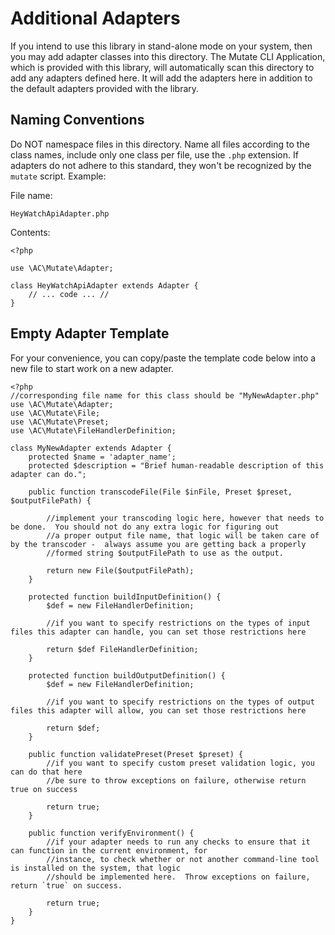 # Additional Adapters #

If you intend to use this library in stand-alone mode on your system, then you may add adapter classes into this directory.  The Mutate CLI Application, which is provided with this library, will automatically scan this directory to add any adapters defined here.  It will add the adapters here in addition to the default adapters provided with the library.

## Naming Conventions ##

Do NOT namespace files in this directory.  Name all files according to the class names, include only one class per file, use the `.php` extension.  If adapters do not adhere to this standard, they won't be recognized by the `mutate` script.  Example:

File name: 

	HeyWatchApiAdapter.php

Contents:

	<?php
	
	use \AC\Mutate\Adapter;
	
	class HeyWatchApiAdapter extends Adapter {
		// ... code ... //
	}
	
	
## Empty Adapter Template ##

For your convenience, you can copy/paste the template code below into a new file to start work on a new adapter.

	<?php
	//corresponding file name for this class should be "MyNewAdapter.php"
	use \AC\Mutate\Adapter;
	use \AC\Mutate\File;
	use \AC\Mutate\Preset;
	use \AC\Mutate\FileHandlerDefinition;
	
	class MyNewAdapter extends Adapter {
		protected $name = 'adapter_name';
		protected $description = "Brief human-readable description of this adapter can do.";
		
		public function transcodeFile(File $inFile, Preset $preset, $outputFilePath) {

			//implement your transcoding logic here, however that needs to be done.  You should not do any extra logic for figuring out
			//a proper output file name, that logic will be taken care of by the transcoder -  always assume you are getting back a properly
			//formed string $outputFilePath to use as the output.
			
			return new File($outputFilePath);
		}
		
		protected function buildInputDefinition() {
			$def = new FileHandlerDefinition;

			//if you want to specify restrictions on the types of input files this adapter can handle, you can set those restrictions here
			
			return $def FileHandlerDefinition;
		}
		
		protected function buildOutputDefinition() {
			$def = new FileHandlerDefinition;

			//if you want to specify restrictions on the types of output files this adapter will allow, you can set those restrictions here
			
			return $def;
		}

		public function validatePreset(Preset $preset) {
			//if you want to specify custom preset validation logic, you can do that here
			//be sure to throw exceptions on failure, otherwise return true on success
			
			return true;
		}
		
		public function verifyEnvironment() {
			//if your adapter needs to run any checks to ensure that it can function in the current environment, for
			//instance, to check whether or not another command-line tool is installed on the system, that logic
			//should be implemented here.  Throw exceptions on failure, return `true` on success.
			
			return true;
		}
	}